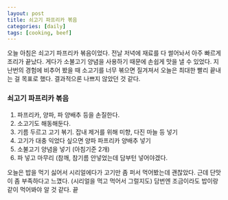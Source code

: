 ```yaml
---
layout: post
title: 쇠고기 파프리카 볶음
categories: [daily]
tags: [cooking, beef]
---
```

오늘 아침은 쇠고기 파프리카 볶음이었다. 전날 저녁에 재료를 다 썰어놔서 아주 빠르게 조리가 끝났다.
게다가 소불고기 양념을 사용하기 때문에 손쉽게 맛을 낼 수 있었다. 지난번의 경험에 비추어 봤을 때
소고기를 너무 볶으면 질겨져서 오늘은 최대한 빨리 끝내는 걸 목표로 했다. 결과적으론 나쁘지 않았던 것 같다.

### 쇠고기 파프리카 볶음

1. 파프리카, 양파, 파 양배추 등을 손질한다.
2. 소고기도 해동해둔다.
3. 기름 두르고 고기 볶기. 잡내 제거를 위해 미향, 다진 마늘 등 넣기 
4. 고기가 대충 익었다 싶으면 양파 파프리카 양배추 넣기
5. 소불고기 양념을 넣기 (아침기준 2개)
6. 파 넣고 마무리 (참깨, 참기름 안넣었는데 담부턴 넣어야겠다.

오늘은 밥을 먹기 싫어서 시리얼에다가 고기만 좀 퍼서 먹어봤는데 괜찮았다. 근데 단맛이 좀 부족하다고 느꼈다. (시리얼을 먹고 먹어서 그럴지도)
담번엔 조금이라도 밥이랑 같이 먹어봐야 알 것 같다. 끝

